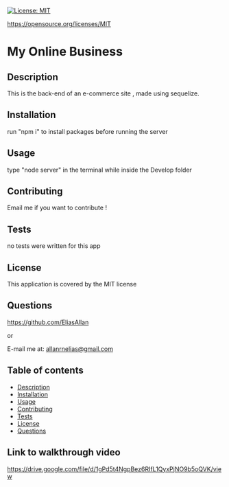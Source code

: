 [![License: MIT](https://img.shields.io/badge/License-MIT-yellow.svg)](https://opensource.org/licenses/MIT)

https://opensource.org/licenses/MIT

# My Online Business

## Description 
This is the back-end of an e-commerce site , made using sequelize. 

## Installation  
run "npm i" to install packages before running the server

## Usage  
type "node server" in the terminal while inside the Develop folder

## Contributing 
Email me if you want to contribute !

## Tests
no tests were written for this app

## License
This application is covered by the MIT license

## Questions
https://github.com/EliasAllan

or

E-mail me at: allanrnelias@gmail.com

## Table of contents
- [Description](#description)
- [Installation](#installation)
- [Usage](#usage)
- [Contributing](#contributing)
- [Tests](#tests)
- [License](#license)
- [Questions](#questions)

## Link to walkthrough video 
https://drive.google.com/file/d/1gPd5t4NgpBez6RIfL1QyxPjNO9b5oQVK/view
